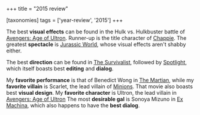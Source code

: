 +++
title = "2015 review"

[taxonomies]
tags = ['year-review', '2015']
+++

The best **visual effects** can be found in the Hulk vs. Hulkbuster
battle of [Avengers: Age of Ultron]. Runner-up is the title character of
[Chappie]. The greatest **spectacle** is [Jurassic World], whose visual
effects aren\'t shabby either.

The best **direction** can be found in [The Survivalist], followed by
[Spotlight], which itself boasts best **editing** and **dialog**.

My **favorite performance** is that of Benedict Wong in [The Martian],
while my **favorite villain** is Scarlet, the lead villain of [Minions].
That movie also boasts best **visual design**. My **favorite character**
is Ultron, the lead villain in [Avengers: Age of Ultron] The most
**desirable gal** is Sonoya Mizuno in [Ex Machina], which also happens
to have the **best dialog**.

  [Avengers: Age of Ultron]: http://movies.tshepang.net/avengers-age-of-ultron
  [Chappie]: http://movies.tshepang.net/chappie
  [Jurassic World]: http://movies.tshepang.net/jurassic-world
  [The Survivalist]: http://movies.tshepang.net/the-survivalist
  [Spotlight]: http://movies.tshepang.net/spotlight
  [The Martian]: http://movies.tshepang.net/the-martian
  [Minions]: http://movies.tshepang.net/minions
  [Ex Machina]: http://movies.tshepang.net/ex-machina
